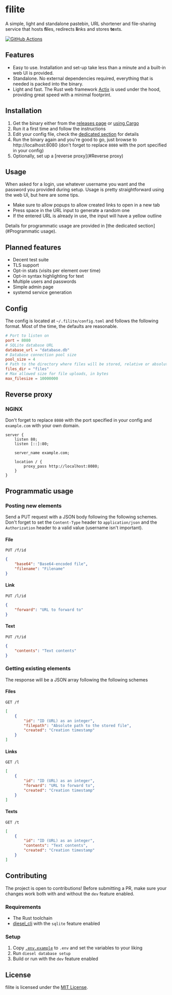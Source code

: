 # filite

A simple, light and standalone pastebin, URL shortener and file-sharing service that hosts **fi**les, redirects **li**nks and stores **te**xts.

[![GitHub Actions](https://github.com/raftario/filite/workflows/Build/badge.svg)](https://github.com/raftario/filite/actions?workflowID=Build)

## Features

* Easy to use. Installation and set-up take less than a minute and a built-in web UI is provided.
* Standalone. No external dependencies required, everything that is needed is packed into the binary.
* Light and fast. The Rust web framework [Actix](https://actix.rs) is used under the hood, providing great speed with a minimal footprint.

## Installation

1. Get the binary either from the [releases page](https://github.com/raftario/filite/releases) or [using Cargo](https://crates.io/crates/filite)
2. Run it a first time and follow the instructions
3. Edit your config file, check the [dedicated section](#Config) for details
4. Run the binary again and you're good to go, just browse to http://localhost:8080 (don't forget to replace `8080` with the port specified in your config)
5. Optionally, set up a [reverse proxy](#Reverse proxy)

## Usage

When asked for a login, use whatever username you want and the password you provided during setup. Usage is pretty straightforward using the web UI, but here are some tips.

* Make sure to allow popups to allow created links to open in a new tab
* Press space in the URL input to generate a random one
* If the entered URL is already in use, the input will have a yellow outline

Details for programmatic usage are provided in [the dedicated section](#Programmatic usage).

## Planned features

* Decent test suite
* TLS support
* Opt-in stats (visits per element over time)
* Opt-in syntax highlighting for text
* Multiple users and passwords
* Simple admin page
* systemd service generation

## Config

The config is located at `~/.filite/config.toml` and follows the following format. Most of the time, the defaults are reasonable.

```toml
# Port to listen on
port = 8080
# SQLite database URL
database_url = "database.db"
# Database connection pool size
pool_size = 4
# Path to the directory where files will be stored, relative or absolute
files_dir = "files"
# Max allowed size for file uploads, in bytes
max_filesize = 10000000
```

## Reverse proxy

### NGINX

Don't forget to replace `8080` with the port specified in your config and `example.com` with your own domain.

```nginx
server {
    listen 80;
    listen [::]:80;

    server_name example.com;

    location / {
        proxy_pass http://localhost:8080;
    }
}
```

## Programmatic usage

### Posting new elements

Send a PUT request with a JSON body following the following schemes. Don't forget to set the `Content-Type` header to `application/json` and the `Authorization` header to a valid value (username isn't important).

#### File

`PUT /f/id`

```json
{
    "base64": "Base64-encoded file",
    "filename": "Filename"
}
```

#### Link

`PUT /l/id`

```json
{
    "forward": "URL to forward to"
}
```

#### Text

`PUT /t/id`

```json
{
    "contents": "Text contents"
}
```

### Getting existing elements

The response will be a JSON array following the following schemes

#### Files

`GET /f`

```json
[
    {
        "id": "ID (URL) as an integer",
        "filepath": "Absolute path to the stored file",
        "created": "Creation timestamp"
    }
]
```

#### Links

`GET /l`

```json
[
    {
        "id": "ID (URL) as an integer",
        "forward": "URL to forward to",
        "created": "Creation timestamp"
    }
]
```

#### Texts

`GET /t`

```json
[
    {
        "id": "ID (URL) as an integer",
        "contents": "Text contents",
        "created": "Creation timestamp"
    }
]
```

## Contributing

The project is open to contributions! Before submitting a PR, make sure your changes work both with and without the `dev` feature enabled.

### Requirements

* The Rust toolchain
* [diesel_cli](https://github.com/diesel-rs/diesel/tree/master/diesel_cli) with the `sqlite` feature enabled

### Setup

1. Copy [`.env.example`](./.env.example) to `.env` and set the variables to your liking
2. Run `diesel database setup`
3. Build or run with the `dev` feature enabled

## License

filite is licensed under the [MIT License](./LICENSE).
